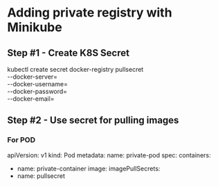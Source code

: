 # Adding private registry with Minikube
## Step #1 - Create K8S Secret
kubectl create secret docker-registry pullsecret \
    --docker-server=<your-registry-server> \
    --docker-username=<your-username> \
    --docker-password=<your-password> \
    --docker-email=<your-email>
  
## Step #2 - Use secret for pulling images

### For POD
apiVersion: v1
kind: Pod
metadata:
  name: private-pod
spec:
  containers:
  - name: private-container
    image: <your-private-image>
  imagePullSecrets:
  - name: pullsecret
